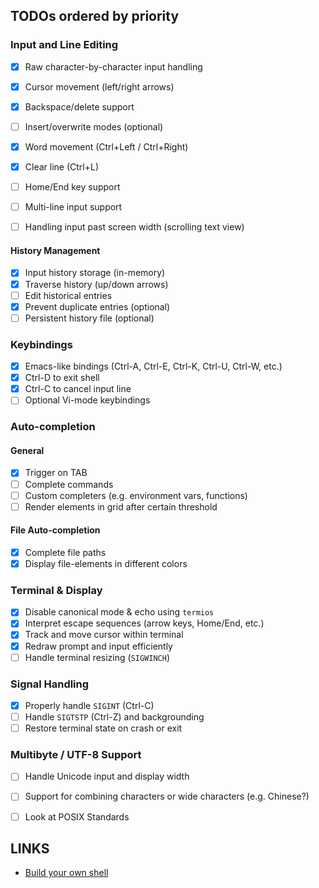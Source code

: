 ## TODOs ordered by priority

### Input and Line Editing
- [x] Raw character-by-character input handling
- [x] Cursor movement (left/right arrows)
- [x] Backspace/delete support
- [ ] Insert/overwrite modes (optional)
- [x] Word movement (Ctrl+Left / Ctrl+Right)
- [x] Clear line (Ctrl+L)
- [ ] Home/End key support

- [ ] Multi-line input support
- [ ] Handling input past screen width (scrolling text view)

#### History Management
- [x] Input history storage (in-memory)
- [x] Traverse history (up/down arrows)
- [ ] Edit historical entries
- [x] Prevent duplicate entries (optional)
- [ ] Persistent history file (optional)

### Keybindings
- [x] Emacs-like bindings (Ctrl-A, Ctrl-E, Ctrl-K, Ctrl-U, Ctrl-W, etc.)
- [x] Ctrl-D to exit shell
- [x] Ctrl-C to cancel input line
- [ ] Optional Vi-mode keybindings

### Auto-completion
#### General
- [x] Trigger on TAB
- [ ] Complete commands
- [ ] Custom completers (e.g. environment vars, functions)
- [ ] Render elements in grid after certain threshold
#### File Auto-completion
- [x] Complete file paths
- [x] Display file-elements in different colors

### Terminal & Display
- [x] Disable canonical mode & echo using `termios`
- [x] Interpret escape sequences (arrow keys, Home/End, etc.)
- [x] Track and move cursor within terminal
- [x] Redraw prompt and input efficiently
- [ ] Handle terminal resizing (`SIGWINCH`)

###  Signal Handling
- [x] Properly handle `SIGINT` (Ctrl-C)
- [ ] Handle `SIGTSTP` (Ctrl-Z) and backgrounding
- [ ] Restore terminal state on crash or exit

### Multibyte / UTF-8 Support
- [ ] Handle Unicode input and display width
- [ ] Support for combining characters or wide characters (e.g. Chinese?)

- [ ] Look at POSIX Standards

## LINKS
- [Build your own shell](https://github.com/tokenrove/build-your-own-shell)
